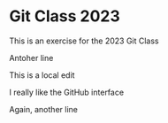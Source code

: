 # Git Class 2023

This is an exercise for the 2023 Git Class

Antoher line

This is a local edit
 
I really like the GitHub interface

Again, another line
